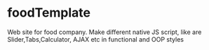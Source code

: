 # foodTemplate
Web site for food company. Make different native JS script, like are Slider,Tabs,Calculator, AJAX etc in functional and OOP styles
